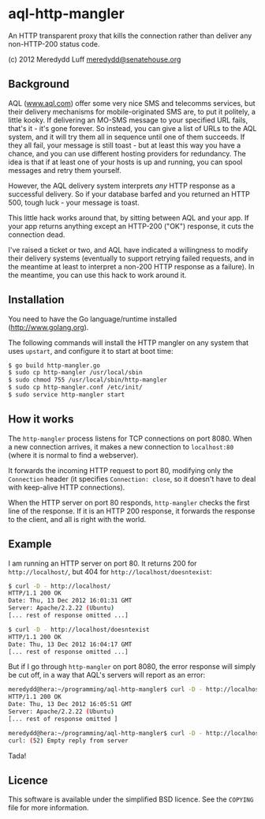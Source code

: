 aql-http-mangler
================
An HTTP transparent proxy that kills the connection rather than deliver any non-HTTP-200 status code.

(c) 2012 Meredydd Luff <meredydd@senatehouse.org>


Background
----------
AQL (www.aql.com) offer some very nice SMS and telecomms services, but their delivery mechanisms for mobile-originated SMS are, to put it politely, a little kooky. If delivering an MO-SMS message to your specified URL fails, that's it - it's gone forever. So instead, you can give a list of URLs to the AQL system, and it will try them all in sequence until one of them succeeds. If they all fail, your message is still toast - but at least this way you have a chance, and you can use different hosting providers for redundancy. The idea is that if at least one of your hosts is up and running, you can spool messages and retry them yourself.

However, the AQL delivery system interprets *any* HTTP response as a successful delivery. So if your database barfed and you returned an HTTP 500, tough luck - your message is toast.

This little hack works around that, by sitting between AQL and your app. If your app returns anything except an HTTP-200 ("OK") response, it cuts the connection dead. 

I've raised a ticket or two, and AQL have indicated a willingness to modify their delivery systems (eventually to support retrying failed requests, and in the meantime at least to interpret a non-200 HTTP response as a failure). In the meantime, you can use this hack to work around it.


Installation
------------

You need to have the Go language/runtime installed (http://www.golang.org).

The following commands will install the HTTP mangler on any system that uses `upstart`, and configure it to start at boot time:

```bash
$ go build http-mangler.go
$ sudo cp http-mangler /usr/local/sbin
$ sudo chmod 755 /usr/local/sbin/http-mangler
$ sudo cp http-mangler.conf /etc/init/
$ sudo service http-mangler start
```


How it works
------------

The `http-mangler` process listens for TCP connections on port 8080. When a new connection arrives, it makes a new connection to `localhost:80` (where it is normal to find a webserver).

It forwards the incoming HTTP request to port 80, modifying only the `Connection` header (it specifies `Connection: close`, so it doesn't have to deal with keep-alive HTTP connections).

When the HTTP server on port 80 responds, `http-mangler` checks the first line of the response. If it is an HTTP 200 response, it forwards the response to the client, and all is right with the world.


Example
-------

I am running an HTTP server on port 80. It returns 200 for `http://localhost/`, but 404 for `http://localhost/doesntexist`:

```bash
$ curl -D - http://localhost/
HTTP/1.1 200 OK
Date: Thu, 13 Dec 2012 16:01:31 GMT
Server: Apache/2.2.22 (Ubuntu)
[... rest of response omitted ...]

$ curl -D - http://localhost/doesntexist
HTTP/1.1 200 OK
Date: Thu, 13 Dec 2012 16:04:17 GMT
[... rest of response omitted ...]
```

But if I go through `http-mangler` on port 8080, the error response will simply be cut off, in a way that AQL's servers will report as an error:

```bash
meredydd@hera:~/programming/aql-http-mangler$ curl -D - http://localhost:8080/
HTTP/1.1 200 OK
Date: Thu, 13 Dec 2012 16:05:51 GMT
Server: Apache/2.2.22 (Ubuntu)
[... rest of response omitted ]

meredydd@hera:~/programming/aql-http-mangler$ curl -D - http://localhost:8080/doesntexist
curl: (52) Empty reply from server
```

Tada!


Licence
-------

This software is available under the simplified BSD licence. See the `COPYING` file for more information.
